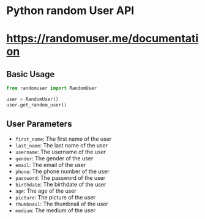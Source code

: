 
# Python random User API
# https://randomuser.me/documentation

## Basic Usage

```python
from randomuser import RandomUser

user = RandomUser()
user.get_random_user()
```

## User Parameters

- `first_name`: The first name of the user
- `last_name`: The last name of the user
- `username`: The username of the user
- `gender`: The gender of the user
- `email`: The email of the user
- `phone`: The phone number of the user
- `password`: The password of the user
- `birthdate`: The birthdate of the user
- `age`: The age of the user
- `picture`: The picture of the user
- `thumbnail`: The thumbnail of the user
- `medium`: The medium of the user
